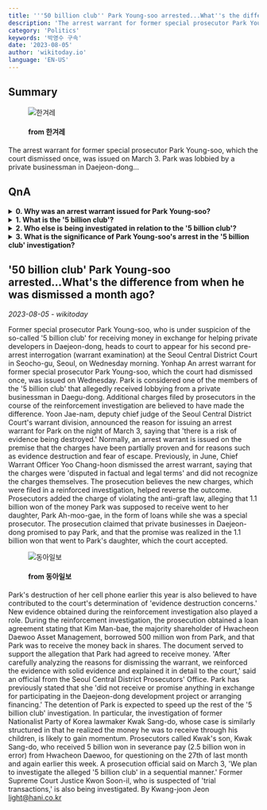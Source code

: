 ```yaml
---
title: '''50 billion club'' Park Young-soo arrested...What''s the difference from when he was dismissed a month ago?'
description: 'The arrest warrant for former special prosecutor Park Young-soo, which the court dismissed once, was issued on March 3. Park was lobbied by a private businessman in Daejeon-dong...'
category: 'Politics'
keywords: '박영수 구속'
date: '2023-08-05'
author: 'wikitoday.io'
language: 'EN-US'
---
```


## Summary



<figure>
    <img src="https://flexible.img.hani.co.kr/flexible/normal/970/647/imgdb/original/2023/0804/20230804501508.jpg" alt="한겨레" />
    <figcaption>
        <h4> from 한겨레</h4>
    </figcaption>
</figure>


The arrest warrant for former special prosecutor Park Young-soo, which the court dismissed once, was issued on March 3. Park was lobbied by a private businessman in Daejeon-dong...


## QnA


<details>
    <summary><b>0. Why was an arrest warrant issued for Park Young-soo?</b></summary>
    An arrest warrant was issued for Park Young-soo due to the risk of evidence being destroyed. The prosecution believes that new charges filed during the reinforcement investigation, including a violation of the anti-graft law, helped reverse the outcome.
</details>

<details>
    <summary><b>1. What is the '5 billion club'?</b></summary>
    The '5 billion club' refers to a group of individuals who allegedly received money in exchange for assisting private developers in Daejeon-dong.
</details>

<details>
    <summary><b>2. Who else is being investigated in relation to the '5 billion club'?</b></summary>
    Former Nationalist Party of Korea lawmaker Kwak Sang-do and former Supreme Court Justice Kwon Soon-il are also being investigated in connection with the '5 billion club' case.
</details>

<details>
    <summary><b>3. What is the significance of Park Young-soo's arrest in the '5 billion club' investigation?</b></summary>
    Park Young-soo's arrest is expected to accelerate the rest of the '5 billion club' investigation. It may also lead to a further investigation into other members of the group.
</details>



## '50 billion club' Park Young-soo arrested...What's the difference from when he was dismissed a month ago?

_2023-08-05 - wikitoday_

Former special prosecutor Park Young-soo, who is under suspicion of the so-called '5 billion club' for receiving money in exchange for helping private developers in Daejeon-dong, heads to court to appear for his second pre-arrest interrogation (warrant examination) at the Seoul Central District Court in Seocho-gu, Seoul, on Wednesday morning. Yonhap An arrest warrant for former special prosecutor Park Young-soo, which the court had dismissed once, was issued on Wednesday. Park is considered one of the members of the '5 billion club' that allegedly received lobbying from a private businessman in Daegu-dong. Additional charges filed by prosecutors in the course of the reinforcement investigation are believed to have made the difference. Yoon Jae-nam, deputy chief judge of the Seoul Central District Court's warrant division, announced the reason for issuing an arrest warrant for Park on the night of March 3, saying that 'there is a risk of evidence being destroyed.' Normally, an arrest warrant is issued on the premise that the charges have been partially proven and for reasons such as evidence destruction and fear of escape. Previously, in June, Chief Warrant Officer Yoo Chang-hoon dismissed the arrest warrant, saying that the charges were 'disputed in factual and legal terms' and did not recognize the charges themselves. The prosecution believes the new charges, which were filed in a reinforced investigation, helped reverse the outcome. Prosecutors added the charge of violating the anti-graft law, alleging that 1.1 billion won of the money Park was supposed to receive went to her daughter, Park Ah-moo-gae, in the form of loans while she was a special prosecutor. The prosecution claimed that private businesses in Daejeon-dong promised to pay Park, and that the promise was realized in the 1.1 billion won that went to Park's daughter, which the court accepted.


<figure>
    <img src="https://dimg.donga.com/a/800/0/95/5/wps/NEWS/IMAGE/2023/08/04/120570314.1.jpg" alt="동아일보" />
    <figcaption>
        <h4> from 동아일보</h4>
    </figcaption>
</figure>


Park's destruction of her cell phone earlier this year is also believed to have contributed to the court's determination of 'evidence destruction concerns.' New evidence obtained during the reinforcement investigation also played a role. During the reinforcement investigation, the prosecution obtained a loan agreement stating that Kim Man-bae, the majority shareholder of Hwacheon Daewoo Asset Management, borrowed 500 million won from Park, and that Park was to receive the money back in shares. The document served to support the allegation that Park had agreed to receive money. 'After carefully analyzing the reasons for dismissing the warrant, we reinforced the evidence with solid evidence and explained it in detail to the court,' said an official from the Seoul Central District Prosecutors' Office. Park has previously stated that she 'did not receive or promise anything in exchange for participating in the Daejeon-dong development project or arranging financing.' The detention of Park is expected to speed up the rest of the '5 billion club' investigation. In particular, the investigation of former Nationalist Party of Korea lawmaker Kwak Sang-do, whose case is similarly structured in that he realized the money he was to receive through his children, is likely to gain momentum. Prosecutors called Kwak's son, Kwak Sang-do, who received 5 billion won in severance pay (2.5 billion won in error) from Hwacheon Daewoo, for questioning on the 27th of last month and again earlier this week. A prosecution official said on March 3, 'We plan to investigate the alleged '5 billion club' in a sequential manner.' Former Supreme Court Justice Kwon Soon-il, who is suspected of 'trial transactions,' is also being investigated. By Kwang-joon Jeon light@hani.co.kr
